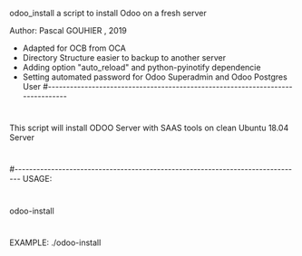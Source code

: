 odoo_install
a script to install Odoo on a fresh server

Author: Pascal GOUHIER , 2019
- Adapted for OCB from OCA
- Directory Structure easier to backup to another server
- Adding option "auto_reload" and python-pyinotify dependencie
- Setting automated password for Odoo Superadmin and Odoo Postgres User
#-------------------------------------------------------------------------------
#
This script will install ODOO Server with SAAS tools on
clean Ubuntu 18.04 Server
#
#-------------------------------------------------------------------------------
USAGE:
#
odoo-install
#
EXAMPLE:
./odoo-install
#
